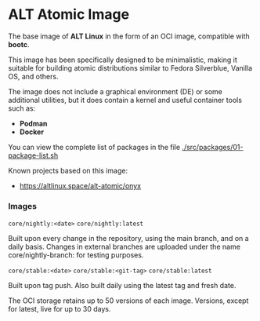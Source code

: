 # ALT Atomic Image

The base image of **ALT Linux** in the form of an OCI image, compatible with **bootc**.

This image has been specifically designed to be minimalistic, making it suitable for building atomic distributions similar to Fedora Silverblue, Vanilla OS, and others.

The image does not include a graphical environment (DE) or some additional utilities, but it does contain a kernel and useful container tools such as:

- **Podman**
- **Docker**

You can view the complete list of packages in the file [./src/packages/01-package-list.sh](./src/packages/01-package-list.sh)

Known projects based on this image:

- https://altlinux.space/alt-atomic/onyx

### Images

`core/nightly:<date>`
`core/nightly:latest`

Built upon every change in the repository, using the main branch, and on a daily basis. Changes in external branches are uploaded under the name core/nightly-branch:<branch-name> for testing purposes.

`core/stable:<date>`
`core/stable:<git-tag>`
`core/stable:latest`

Built upon tag push. Also built daily using the latest tag and fresh date.

The OCI storage retains up to 50 versions of each image. Versions, except for latest, live for up to 30 days.
